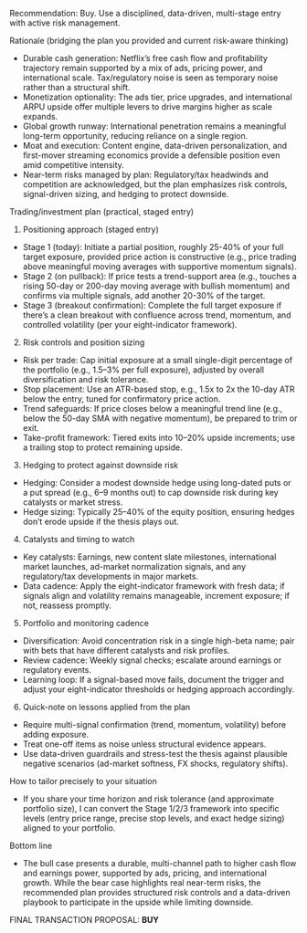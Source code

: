 Recommendation: Buy. Use a disciplined, data-driven, multi-stage entry with active risk management.

Rationale (bridging the plan you provided and current risk-aware thinking)
- Durable cash generation: Netflix’s free cash flow and profitability trajectory remain supported by a mix of ads, pricing power, and international scale. Tax/regulatory noise is seen as temporary noise rather than a structural shift.
- Monetization optionality: The ads tier, price upgrades, and international ARPU upside offer multiple levers to drive margins higher as scale expands.
- Global growth runway: International penetration remains a meaningful long-term opportunity, reducing reliance on a single region.
- Moat and execution: Content engine, data-driven personalization, and first-mover streaming economics provide a defensible position even amid competitive intensity.
- Near-term risks managed by plan: Regulatory/tax headwinds and competition are acknowledged, but the plan emphasizes risk controls, signal-driven sizing, and hedging to protect downside.

Trading/investment plan (practical, staged entry)
1) Positioning approach (staged entry)
- Stage 1 (today): Initiate a partial position, roughly 25-40% of your full target exposure, provided price action is constructive (e.g., price trading above meaningful moving averages with supportive momentum signals).
- Stage 2 (on pullback): If price tests a trend-support area (e.g., touches a rising 50-day or 200-day moving average with bullish momentum) and confirms via multiple signals, add another 20-30% of the target.
- Stage 3 (breakout confirmation): Complete the full target exposure if there’s a clean breakout with confluence across trend, momentum, and controlled volatility (per your eight-indicator framework).

2) Risk controls and position sizing
- Risk per trade: Cap initial exposure at a small single-digit percentage of the portfolio (e.g., 1.5–3% per full exposure), adjusted by overall diversification and risk tolerance.
- Stop placement: Use an ATR-based stop, e.g., 1.5x to 2x the 10-day ATR below the entry, tuned for confirmatory price action.
- Trend safeguards: If price closes below a meaningful trend line (e.g., below the 50-day SMA with negative momentum), be prepared to trim or exit.
- Take-profit framework: Tiered exits into 10–20% upside increments; use a trailing stop to protect remaining upside.

3) Hedging to protect against downside risk
- Hedging: Consider a modest downside hedge using long-dated puts or a put spread (e.g., 6–9 months out) to cap downside risk during key catalysts or market stress.
- Hedge sizing: Typically 25–40% of the equity position, ensuring hedges don’t erode upside if the thesis plays out.

4) Catalysts and timing to watch
- Key catalysts: Earnings, new content slate milestones, international market launches, ad-market normalization signals, and any regulatory/tax developments in major markets.
- Data cadence: Apply the eight-indicator framework with fresh data; if signals align and volatility remains manageable, increment exposure; if not, reassess promptly.

5) Portfolio and monitoring cadence
- Diversification: Avoid concentration risk in a single high-beta name; pair with bets that have different catalysts and risk profiles.
- Review cadence: Weekly signal checks; escalate around earnings or regulatory events.
- Learning loop: If a signal-based move fails, document the trigger and adjust your eight-indicator thresholds or hedging approach accordingly.

6) Quick-note on lessons applied from the plan
- Require multi-signal confirmation (trend, momentum, volatility) before adding exposure.
- Treat one-off items as noise unless structural evidence appears.
- Use data-driven guardrails and stress-test the thesis against plausible negative scenarios (ad-market softness, FX shocks, regulatory shifts).

How to tailor precisely to your situation
- If you share your time horizon and risk tolerance (and approximate portfolio size), I can convert the Stage 1/2/3 framework into specific levels (entry price range, precise stop levels, and exact hedge sizing) aligned to your portfolio.

Bottom line
- The bull case presents a durable, multi-channel path to higher cash flow and earnings power, supported by ads, pricing, and international growth. While the bear case highlights real near-term risks, the recommended plan provides structured risk controls and a data-driven playbook to participate in the upside while limiting downside.

FINAL TRANSACTION PROPOSAL: **BUY**